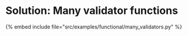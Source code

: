 # Solution: Many validator functions


{% embed include file="src/examples/functional/many_validators.py" %}
